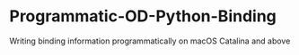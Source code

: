# Programmatic-OD-Python-Binding
Writing binding information programmatically on macOS Catalina and above
